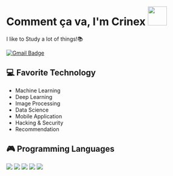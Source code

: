 # Comment ça va, I'm Crinex <img src='https://media.giphy.com/media/Cmr1OMJ2FN0B2/giphy.gif' width='50px'>

I like to Study a lot of things!📚

[![Gmail Badge](https://img.shields.io/badge/-crinexk@gmail.com-c14438?style=flat-square&logo=Gmail&logoColor=white&link=mailto:crinexk@gmail.com)](mailto:crinexk@gmail.com)

## 💻 Favorite Technology 

- Machine Learning
- Deep Learning
- Image Processing
- Data Science
- Mobile Application
- Hacking & Security
- Recommendation


## 🎮 Programming Languages
<img src='https://img.shields.io/badge/Python-3776AB?style=for-the-badge&logo=python&logoColor=white'/>
<img src='https://img.shields.io/badge/R-276DC3?style=for-the-badge&logo=r&logoColor=white'/>
<img src='https://img.shields.io/badge/Java-ED8B00?style=for-the-badge&logo=java&logoColor=white'/>
<img src='https://img.shields.io/badge/Flutter-02569B?style=for-the-badge&logo=flutter&logoColor=white'/>
<img src='https://img.shields.io/badge/Amazon_AWS-232F3E?style=for-the-badge&logo=amazon-aws&logoColor=white'/>
